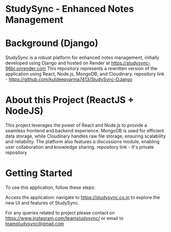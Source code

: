 # StudySync - Enhanced Notes Management

# Background (Django)
StudySync is a robust platform for enhanced notes management, initially developed using Django and hosted on Render at https://studysync-96br.onrender.com This repository represents a rewritten version of the application using React, Node.js, MongoDB, and Cloudinary.
repository link - https://github.com/kuldeepvarma7413/StudySync-DJango

# About this Project (ReactJS + NodeJS)
This project leverages the power of React and Node.js to provide a seamless frontend and backend experience. MongoDB is used for efficient data storage, while Cloudinary handles raw file storage, ensuring scalability and reliability. The platform also features a discussions module, enabling user collaboration and knowledge sharing.
repository link - It's private repository

# Getting Started
To use this application, follow these steps:

Access the application: navigate to https://studysync.co.in to explore the new UI and features of StudySync.

For any queries related to project please contact on https://www.instagram.com/teamstudysync/ or email to teamstudysync@gmail.com
